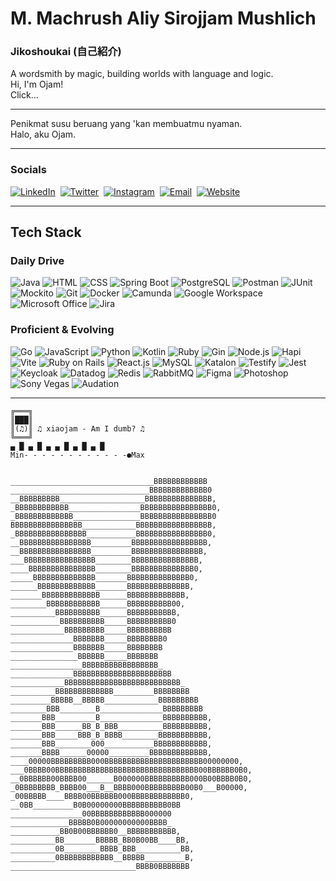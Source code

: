 # M. Machrush Aliy Sirojjam Mushlich

### Jikoshoukai (自己紹介)
A wordsmith by magic, building worlds with language and logic. <br/>
Hi, I'm Ojam! <br/>
Click... <br/>
___

Penikmat susu beruang yang 'kan membuatmu nyaman. <br/>
Halo, aku Ojam.

<hr/>

### Socials
[![LinkedIn](https://img.shields.io/badge/LinkedIn-Connect-0077B5?style=for-the-badge&logo=linkedin&logoColor=white)](https://linkedin.com/in/jampirojam)&nbsp;
[![Twitter](https://img.shields.io/badge/Twitter-Follow-1DA1F2?style=for-the-badge&logo=twitter&logoColor=white)](https://x.com/xiaojjam)&nbsp;
[![Instagram](https://img.shields.io/badge/Instagram-Follow-E4405F?style=for-the-badge&logo=instagram&logoColor=white)](https://instagram.com/xiaojjam)&nbsp;
[![Email](https://img.shields.io/badge/Email-Contact-D14836?style=for-the-badge&logo=gmail&logoColor=white)](mailto:machruzh@gmail.com)&nbsp;
[![Website](https://img.shields.io/badge/Website-Visit-FF7139?style=for-the-badge&logo=firefox&logoColor=white)](https://ojam.top)

<hr/>

## Tech Stack

### Daily Drive
![Java](https://img.shields.io/badge/lang-Java-blue)
![HTML](https://img.shields.io/badge/basc-HTML-darkblue)
![CSS](https://img.shields.io/badge/basc-CSS-darkblue)
![Spring Boot](https://img.shields.io/badge/refl-Spring_Boot-purple)
![PostgreSQL](https://img.shields.io/badge/dtbs-PostgreSQL-sienna)
![Postman](https://img.shields.io/badge/test-Postman-indigo)
![JUnit](https://img.shields.io/badge/test-JUnit-indigo)
![Mockito](https://img.shields.io/badge/test-Mockito-indigo)
![Git](https://img.shields.io/badge/tool-Git-maroon)
![Docker](https://img.shields.io/badge/tool-Docker-maroon)
![Camunda](https://img.shields.io/badge/tool-Camunda-maroon)
![Google Workspace](https://img.shields.io/badge/prod-Google_Workspace-black)
![Microsoft Office](https://img.shields.io/badge/prod-Microsoft_Office-black)
![Jira](https://img.shields.io/badge/prod-Jira-black)

### Proficient & Evolving
![Go](https://img.shields.io/badge/lang-Go-blue)
![JavaScript](https://img.shields.io/badge/lang-JavaScript-blue)
![Python](https://img.shields.io/badge/lang-Python-blue)
![Kotlin](https://img.shields.io/badge/lang-Kotlin-blue)
![Ruby](https://img.shields.io/badge/lang-Ruby-blue)
![Gin](https://img.shields.io/badge/refl-Gin-purple)
![Node.js](https://img.shields.io/badge/refl-Node.js-purple)
![Hapi](https://img.shields.io/badge/refl-Hapi-purple)
![Vite](https://img.shields.io/badge/refl-Vite-purple)
![Ruby on Rails](https://img.shields.io/badge/refl-Ruby_on_Rails-purple)
![React.js](https://img.shields.io/badge/refl-React.js-purple)
![MySQL](https://img.shields.io/badge/dtbs-MySQL-sienna)
![Katalon](https://img.shields.io/badge/test-Katalon-indigo)
![Testify](https://img.shields.io/badge/test-Testify-indigo)
![Jest](https://img.shields.io/badge/test-Jest-indigo)
![Keycloak](https://img.shields.io/badge/tool-Keycloak-maroon)
![Datadog](https://img.shields.io/badge/tool-Datadog-maroon)
![Redis](https://img.shields.io/badge/tool-Redis-maroon)
![RabbitMQ](https://img.shields.io/badge/tool-RabbitMQ-maroon)
![Figma](https://img.shields.io/badge/prod-Figma-black)
![Photoshop](https://img.shields.io/badge/prod-Photoshop-black)
![Sony Vegas](https://img.shields.io/badge/prod-Sony_Vegas-black)
![Audation](https://img.shields.io/badge/prod-Audation-black)

<hr/>

```
╔═══╗ 
║███║ 
║(♫)║ ♫ xiaojam - Am I dumb? ♫ 
╚═══╝
▄ █ ▄ █ ▄ ▄ █ ▄ █ ▄ █
Min- - - - - - - - - - - -●Max


________________________________BBBBBBBBBBBB
_______________________________BBBBBBBBBBBBB0
__BBBBBBBBB___________________BBBBBBBBBBBBBBB,
_BBBBBBBBBBBB________________BBBBBBBBBBBBBBBB0,
_BBBBBBBBBBBBB_______________BBBBBBBBBBBBBBBB0
BBBBBBBBBBBBBBBB____________BBBBBBBBBBBBBBBBB,
_BBBBBBBBBBBBBBBB___________BBBBBBBBBBBBBBBB0,
__BBBBBBBBBBBBBBBB_________BBBBBBBBBBBBBBBBB,
__BBBBBBBBBBBBBBBB_________BBBBBBBBBBBBBBBB,
___BBBBBBBBBBBBBBBB________BBBBBBBBBBBBBBB,
____BBBBBBBBBBBBBBB________BBBBBBBBBBBBBB0,
_____BBBBBBBBBBBBBB_______BBBBBBBBBBBBBB0,
______BBBBBBBBBBBBB_______BBBBBBBBBBBBBB,
_______BBBBBBBBBBBBB______BBBBBBBBBBBBB,
________BBBBBBBBBBBB______BBBBBBBBBB00,
__________BBBBBBBBBB______BBBBBBBBBBB,
___________BBBBBBBBBB_____BBBBBBBBBB0
____________BBBBBBBBB_____BBBBBBBBBB
______________BBBBBBB_____BBBBBBBB0
______________BBBBBBB_____BBBBBBBB
_______________BBBBBB_____BBBBBBB
________________BBBBBBBBBBBBBBBBB_
______________BBBBBBBBBBBBBBBBBBBBBB
____________BBBBBBBBBBBBBBBBBBBBBBBBBB_
__________BBBBBBBBBBBBB_________BBBBBBBB
_________BBBBB__BBBBB____________BBBBBBBBB
________BBB________B______________BBBBBBBBB
_______BBB_________B______________BBBBBBBBBB,
_______BBB______BB_B_BBB__________BBBBBBBBBB,
_______BBB_____BBB_B_BBBB________BBBBBBBBBBB,
_______BBB________000___________BBBBBBBBBBBB,
_______BBBB______00000_________BBBBBBBBBBBBB,
____00000BBBBBBBBB000BBBBBBBBBBBBBBBBBBBBBB00000000,
___0BBBB00BBBBBBBBBBBBBBBBBBBBBBBBBBBBBBBB00BBBBBB0B0,
__0BBBBBB00BBBB00______B000000BBBBBBBBBB000B00BBBB0B0,
_0BBBBBBBB_BBBB00___B__BBBB000BBBBBBBBB00B0___B00000,
_00BBBBB____BBBB00BBBBBB000BBBBBBBBBBBB0,
__0BB_________B0B00000000BBBBBBBBBB0BB
________________00BBBBBBBBBBBB000000
_____________BBBBB0B00000000000BBBB_
___________BB0B00BBBBBB0__BBBBBBBBBBB,
__________BB_______BBBBB_BB0B00BB____BB,
__________0B________BBBB_BBB__________BB,
__________0BBBBBBBBBBBB__BBBBB_________B,
____________________________BBBB0BBBBBBB

```
                                                  
